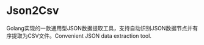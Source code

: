 # Json2Csv
Golang实现的一款通用型JSON数据提取工具，支持自动识别JSON数据节点并有序提取为CSV文件。Convenient JSON data extraction tool.
